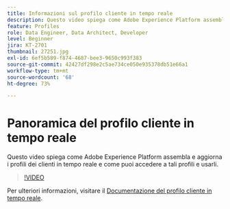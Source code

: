 ```yaml
---
title: Informazioni sul profilo cliente in tempo reale
description: Questo video spiega come Adobe Experience Platform assembla e aggiorna i profili dei clienti in tempo reale e come puoi accedere a tali profili e usarli.
feature: Profiles
role: Data Engineer, Data Architect, Developer
level: Beginner
jira: KT-2701
thumbnail: 27251.jpg
exl-id: 6ef5b589-f874-4687-bee3-9650c993f383
source-git-commit: 42427df298e2c5ae734ce050e935378db51e66a1
workflow-type: tm+mt
source-wordcount: '68'
ht-degree: 73%

---
```


# Panoramica del profilo cliente in tempo reale

Questo video spiega come Adobe Experience Platform assembla e aggiorna i profili dei clienti in tempo reale e come puoi accedere a tali profili e usarli.

>[!VIDEO](https://video.tv.adobe.com/v/27251?quality=12&learn=on)

Per ulteriori informazioni, visitare il [Documentazione del profilo cliente in tempo reale](https://experienceleague.adobe.com/docs/experience-platform/profile/home.html?lang=it).
